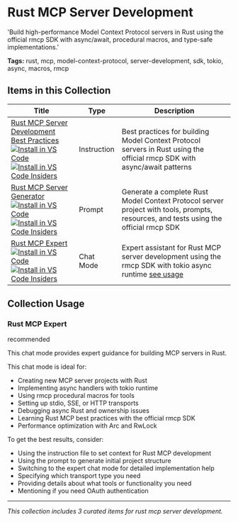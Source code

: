 # Rust MCP Server Development

'Build high-performance Model Context Protocol servers in Rust using the official rmcp SDK with async/await, procedural macros, and type-safe implementations.'

**Tags:** rust, mcp, model-context-protocol, server-development, sdk, tokio, async, macros, rmcp

## Items in this Collection

| Title | Type | Description |
| ----- | ---- | ----------- |
| [Rust MCP Server Development Best Practices](../instructions/rust-mcp-server.instructions.md)<br />[![Install in VS Code](https://img.shields.io/badge/VS_Code-Install-0098FF?style=flat-square&logo=visualstudiocode&logoColor=white)](https://aka.ms/awesome-copilot/install/instructions?url=vscode%3Achat-instructions%2Finstall%3Furl%3Dhttps%3A%2F%2Fraw.githubusercontent.com%2Fgithub%2Fawesome-copilot%2Fmain%2Finstructions%2Frust-mcp-server.instructions.md)<br />[![Install in VS Code Insiders](https://img.shields.io/badge/VS_Code_Insiders-Install-24bfa5?style=flat-square&logo=visualstudiocode&logoColor=white)](https://aka.ms/awesome-copilot/install/instructions?url=vscode-insiders%3Achat-instructions%2Finstall%3Furl%3Dhttps%3A%2F%2Fraw.githubusercontent.com%2Fgithub%2Fawesome-copilot%2Fmain%2Finstructions%2Frust-mcp-server.instructions.md) | Instruction | Best practices for building Model Context Protocol servers in Rust using the official rmcp SDK with async/await patterns |
| [Rust MCP Server Generator](../prompts/rust-mcp-server-generator.prompt.md)<br />[![Install in VS Code](https://img.shields.io/badge/VS_Code-Install-0098FF?style=flat-square&logo=visualstudiocode&logoColor=white)](https://aka.ms/awesome-copilot/install/prompt?url=vscode%3Achat-prompt%2Finstall%3Furl%3Dhttps%3A%2F%2Fraw.githubusercontent.com%2Fgithub%2Fawesome-copilot%2Fmain%2Fprompts%2Frust-mcp-server-generator.prompt.md)<br />[![Install in VS Code Insiders](https://img.shields.io/badge/VS_Code_Insiders-Install-24bfa5?style=flat-square&logo=visualstudiocode&logoColor=white)](https://aka.ms/awesome-copilot/install/prompt?url=vscode-insiders%3Achat-prompt%2Finstall%3Furl%3Dhttps%3A%2F%2Fraw.githubusercontent.com%2Fgithub%2Fawesome-copilot%2Fmain%2Fprompts%2Frust-mcp-server-generator.prompt.md) | Prompt | Generate a complete Rust Model Context Protocol server project with tools, prompts, resources, and tests using the official rmcp SDK |
| [Rust MCP Expert](../chatmodes/rust-mcp-expert.chatmode.md)<br />[![Install in VS Code](https://img.shields.io/badge/VS_Code-Install-0098FF?style=flat-square&logo=visualstudiocode&logoColor=white)](https://aka.ms/awesome-copilot/install/chatmode?url=vscode%3Achat-mode%2Finstall%3Furl%3Dhttps%3A%2F%2Fraw.githubusercontent.com%2Fgithub%2Fawesome-copilot%2Fmain%2Fchatmodes%2Frust-mcp-expert.chatmode.md)<br />[![Install in VS Code Insiders](https://img.shields.io/badge/VS_Code_Insiders-Install-24bfa5?style=flat-square&logo=visualstudiocode&logoColor=white)](https://aka.ms/awesome-copilot/install/chatmode?url=vscode-insiders%3Achat-mode%2Finstall%3Furl%3Dhttps%3A%2F%2Fraw.githubusercontent.com%2Fgithub%2Fawesome-copilot%2Fmain%2Fchatmodes%2Frust-mcp-expert.chatmode.md) | Chat Mode | Expert assistant for Rust MCP server development using the rmcp SDK with tokio async runtime [see usage](#rust-mcp-expert) |

## Collection Usage

### Rust MCP Expert

recommended

This chat mode provides expert guidance for building MCP servers in Rust.

This chat mode is ideal for:
- Creating new MCP server projects with Rust
- Implementing async handlers with tokio runtime
- Using rmcp procedural macros for tools
- Setting up stdio, SSE, or HTTP transports
- Debugging async Rust and ownership issues
- Learning Rust MCP best practices with the official rmcp SDK
- Performance optimization with Arc and RwLock

To get the best results, consider:
- Using the instruction file to set context for Rust MCP development
- Using the prompt to generate initial project structure
- Switching to the expert chat mode for detailed implementation help
- Specifying which transport type you need
- Providing details about what tools or functionality you need
- Mentioning if you need OAuth authentication

---

*This collection includes 3 curated items for rust mcp server development.*